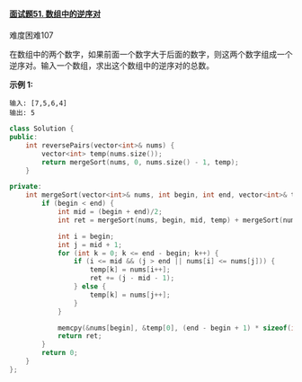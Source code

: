 #### [面试题51. 数组中的逆序对](https://leetcode-cn.com/problems/shu-zu-zhong-de-ni-xu-dui-lcof/)

难度困难107

在数组中的两个数字，如果前面一个数字大于后面的数字，则这两个数字组成一个逆序对。输入一个数组，求出这个数组中的逆序对的总数。

 

**示例 1:**

```
输入: [7,5,6,4]
输出: 5
```

```cpp
class Solution {
public:
    int reversePairs(vector<int>& nums) {
        vector<int> temp(nums.size());
        return mergeSort(nums, 0, nums.size() - 1, temp);
    }

private:
    int mergeSort(vector<int>& nums, int begin, int end, vector<int>& temp) {
        if (begin < end) {
            int mid = (begin + end)/2;
            int ret = mergeSort(nums, begin, mid, temp) + mergeSort(nums, mid + 1, end, temp);

            int i = begin;
            int j = mid + 1;
            for (int k = 0; k <= end - begin; k++) {
                if (i <= mid && (j > end || nums[i] <= nums[j])) {
                    temp[k] = nums[i++];
                    ret += (j - mid - 1);
                } else {
                    temp[k] = nums[j++];
                }
            }

            memcpy(&nums[begin], &temp[0], (end - begin + 1) * sizeof(int));
            return ret;
        }
        return 0;
    }
};
```

